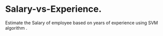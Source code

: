 # Salary-vs-Experience.
Estimate the Salary of employee based on years of experience using SVM algorithm .
